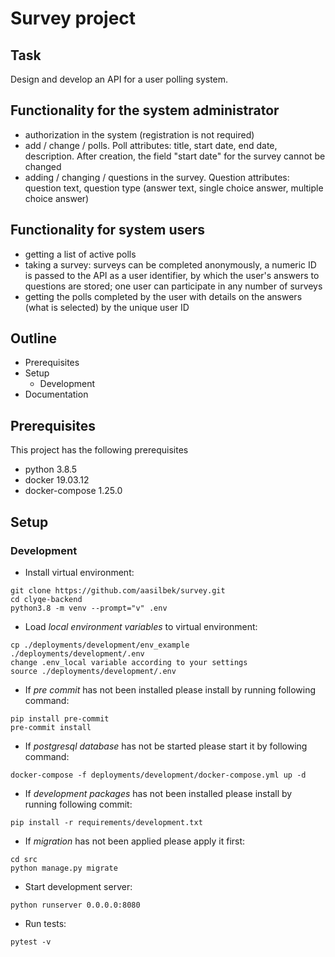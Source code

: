 # Survey project 

## Task

Design and develop an API for a user polling system.

## Functionality for the system administrator

- authorization in the system (registration is not required)
- add / change / polls. Poll attributes: title, start date, end date, description. After creation, the field "start date" for the survey cannot be changed
- adding / changing / questions in the survey. Question attributes: question text, question type (answer text, single choice answer, multiple choice answer)

## Functionality for system users

- getting a list of active polls
- taking a survey: surveys can be completed anonymously, a numeric ID is passed to the API as a user identifier, by which the user's answers to questions are stored; one user can participate in any number of surveys
- getting the polls completed by the user with details on the answers (what is selected) by the unique user ID


## Outline
- Prerequisites
- Setup
    - Development
- Documentation


## Prerequisites
This project has the following prerequisites
- python 3.8.5
- docker 19.03.12
- docker-compose 1.25.0


## Setup

### Development

- Install virtual environment:
```
git clone https://github.com/aasilbek/survey.git
cd clyqe-backend
python3.8 -m venv --prompt="v" .env
```

- Load *local environment variables* to virtual environment:
```
cp ./deployments/development/env_example ./deployments/development/.env
change .env_local variable according to your settings
source ./deployments/development/.env
```

- If *pre commit* has not been installed please install by running following command:
```
pip install pre-commit
pre-commit install
```

- If *postgresql database* has not be started please start it by following command:
```
docker-compose -f deployments/development/docker-compose.yml up -d
```

- If *development packages* has not been installed please install by running following commit:
```
pip install -r requirements/development.txt
```

- If *migration* has not been applied please apply it first:
```
cd src
python manage.py migrate
```

- Start development server:
```
python runserver 0.0.0.0:8080
```

- Run tests:
```
pytest -v
```
